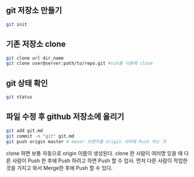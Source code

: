 ## git 저장소 만들기
```bash
git init
```

## 기존 저장소 clone
```bash
git clone url dir_name
git clone user@server:path/to/repo.git #ssh를 이용해 clone
```
## git 상태 확인
```bash
git status
```

## 파일 수정 후 github 저장소에 올리기
```bash
git add git.md
git commit -m "git" git.md
git push origin master # maser 브랜치를 origin 서버에 Push 하는 것
```
clone 하면 보통 자동으로 origin 이름이 생성된다.
clone 한 사람이 여러명 있을 때 다른 사람이 Push 한 후에 Push 하려고 하면 Push 할 수 업사. 먼저 다른 사람이 작업한 것을 가지고 와서 Merge한 후에 Push 할 수 있다.